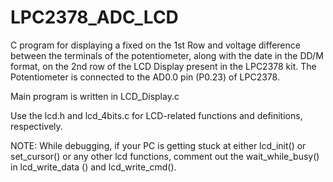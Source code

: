 # LPC2378_ADC_LCD
C program for displaying a fixed on the 1st Row and voltage difference between the terminals of the potentiometer, along with the date in the DD/M format, on the 2nd row of the LCD Display present in the LPC2378 kit. The Potentiometer is connected to the AD0.0 pin (P0.23) of LPC2378.

Main program is written in LCD_Display.c

Use the lcd.h and lcd_4bits.c for LCD-related functions and definitions, respectively.

NOTE: While debugging, if your PC is getting stuck at either lcd_init() or set_cursor() or any other lcd functions, comment out the wait_while_busy() in lcd_write_data () and lcd_write_cmd().
